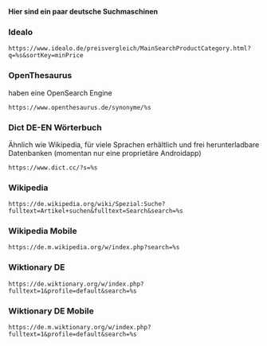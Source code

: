**Hier sind ein paar deutsche Suchmaschinen**

### Idealo

`https://www.idealo.de/preisvergleich/MainSearchProductCategory.html?q=%s&sortKey=minPrice`

### OpenThesaurus
haben eine OpenSearch Engine

`https://www.openthesaurus.de/synonyme/%s`

### Dict DE-EN Wörterbuch
Ähnlich wie Wikipedia, für viele Sprachen erhältlich und frei herunterladbare Datenbanken (momentan nur eine proprietäre Androidapp)

`https://www.dict.cc/?s=%s`

### Wikipedia

`https://de.wikipedia.org/wiki/Spezial:Suche?fulltext=Artikel+suchen&fulltext=Search&search=%s`

### Wikipedia Mobile

`https://de.m.wikipedia.org/w/index.php?search=%s`

### Wiktionary DE

`https://de.wiktionary.org/w/index.php?fulltext=1&profile=default&search=%s`

### Wiktionary DE Mobile

`https://de.m.wiktionary.org/w/index.php?fulltext=1&profile=default&search=%s`
